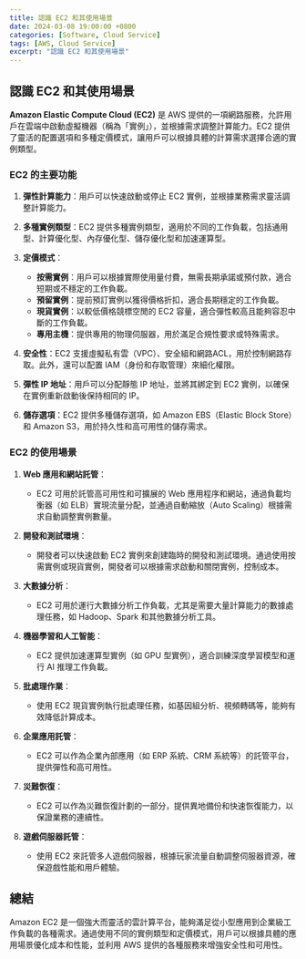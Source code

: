 ```yaml
---
title: 認識 EC2 和其使用場景
date: 2024-03-08 19:00:00 +0800
categories: [Software, Cloud Service]
tags: [AWS, Cloud Service] 
excerpt: "認識 EC2 和其使用場景"
---
```


## 認識 EC2 和其使用場景

**Amazon Elastic Compute Cloud (EC2)** 是 AWS 提供的一項網路服務，允許用戶在雲端中啟動虛擬機器（稱為「實例」），並根據需求調整計算能力。EC2 提供了靈活的配置選項和多種定價模式，讓用戶可以根據具體的計算需求選擇合適的實例類型。

### **EC2 的主要功能**

1. **彈性計算能力**：用戶可以快速啟動或停止 EC2 實例，並根據業務需求靈活調整計算能力。

2. **多種實例類型**：EC2 提供多種實例類型，適用於不同的工作負載，包括通用型、計算優化型、內存優化型、儲存優化型和加速運算型。

3. **定價模式**：
   - **按需實例**：用戶可以根據實際使用量付費，無需長期承諾或預付款，適合短期或不穩定的工作負載。
   - **預留實例**：提前預訂實例以獲得價格折扣，適合長期穩定的工作負載。
   - **現貨實例**：以較低價格競標空閒的 EC2 容量，適合彈性較高且能夠容忍中斷的工作負載。
   - **專用主機**：提供專用的物理伺服器，用於滿足合規性要求或特殊需求。

4. **安全性**：EC2 支援虛擬私有雲（VPC）、安全組和網路ACL，用於控制網路存取。此外，還可以配置 IAM（身份和存取管理）來細化權限。

5. **彈性 IP 地址**：用戶可以分配靜態 IP 地址，並將其綁定到 EC2 實例，以確保在實例重新啟動後保持相同的 IP。

6. **儲存選項**：EC2 提供多種儲存選項，如 Amazon EBS（Elastic Block Store）和 Amazon S3，用於持久性和高可用性的儲存需求。

### **EC2 的使用場景**

1. **Web 應用和網站託管**：
   - EC2 可用於託管高可用性和可擴展的 Web 應用程序和網站，通過負載均衡器（如 ELB）實現流量分配，並通過自動縮放（Auto Scaling）根據需求自動調整實例數量。

2. **開發和測試環境**：
   - 開發者可以快速啟動 EC2 實例來創建臨時的開發和測試環境。通過使用按需實例或現貨實例，開發者可以根據需求啟動和關閉實例，控制成本。

3. **大數據分析**：
   - EC2 可用於運行大數據分析工作負載，尤其是需要大量計算能力的數據處理任務，如 Hadoop、Spark 和其他數據分析工具。

4. **機器學習和人工智能**：
   - EC2 提供加速運算型實例（如 GPU 型實例），適合訓練深度學習模型和運行 AI 推理工作負載。

5. **批處理作業**：
   - 使用 EC2 現貨實例執行批處理任務，如基因組分析、視頻轉碼等，能夠有效降低計算成本。

6. **企業應用託管**：
   - EC2 可以作為企業內部應用（如 ERP 系統、CRM 系統等）的託管平台，提供彈性和高可用性。

7. **災難恢復**：
   - EC2 可以作為災難恢復計劃的一部分，提供異地備份和快速恢復能力，以保證業務的連續性。

8. **遊戲伺服器託管**：
   - 使用 EC2 來託管多人遊戲伺服器，根據玩家流量自動調整伺服器資源，確保遊戲性能和用戶體驗。

## 總結

Amazon EC2 是一個強大而靈活的雲計算平台，能夠滿足從小型應用到企業級工作負載的各種需求。通過使用不同的實例類型和定價模式，用戶可以根據具體的應用場景優化成本和性能，並利用 AWS 提供的各種服務來增強安全性和可用性。
